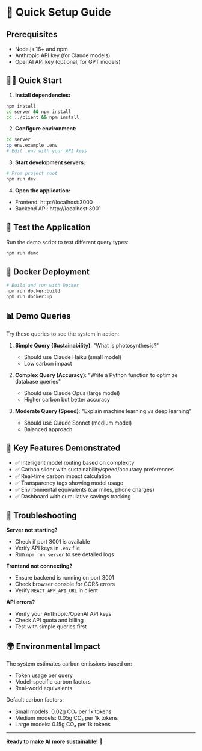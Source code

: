 # 🚀 Quick Setup Guide

## Prerequisites
- Node.js 16+ and npm
- Anthropic API key (for Claude models)
- OpenAI API key (optional, for GPT models)

## 🏃‍♂️ Quick Start

1. **Install dependencies:**
```bash
npm install
cd server && npm install
cd ../client && npm install
```

2. **Configure environment:**
```bash
cd server
cp env.example .env
# Edit .env with your API keys
```

3. **Start development servers:**
```bash
# From project root
npm run dev
```

4. **Open the application:**
- Frontend: http://localhost:3000
- Backend API: http://localhost:3001

## 🧪 Test the Application

Run the demo script to test different query types:
```bash
npm run demo
```

## 🐳 Docker Deployment

```bash
# Build and run with Docker
npm run docker:build
npm run docker:up
```

## 📊 Demo Queries

Try these queries to see the system in action:

1. **Simple Query (Sustainability)**: "What is photosynthesis?"
   - Should use Claude Haiku (small model)
   - Low carbon impact

2. **Complex Query (Accuracy)**: "Write a Python function to optimize database queries"
   - Should use Claude Opus (large model)
   - Higher carbon but better accuracy

3. **Moderate Query (Speed)**: "Explain machine learning vs deep learning"
   - Should use Claude Sonnet (medium model)
   - Balanced approach

## 🎯 Key Features Demonstrated

- ✅ Intelligent model routing based on complexity
- ✅ Carbon slider with sustainability/speed/accuracy preferences
- ✅ Real-time carbon impact calculation
- ✅ Transparency tags showing model usage
- ✅ Environmental equivalents (car miles, phone charges)
- ✅ Dashboard with cumulative savings tracking

## 🔧 Troubleshooting

**Server not starting?**
- Check if port 3001 is available
- Verify API keys in `.env` file
- Run `npm run server` to see detailed logs

**Frontend not connecting?**
- Ensure backend is running on port 3001
- Check browser console for CORS errors
- Verify `REACT_APP_API_URL` in client

**API errors?**
- Verify your Anthropic/OpenAI API keys
- Check API quota and billing
- Test with simple queries first

## 🌍 Environmental Impact

The system estimates carbon emissions based on:
- Token usage per query
- Model-specific carbon factors
- Real-world equivalents

Default carbon factors:
- Small models: 0.02g CO₂ per 1k tokens
- Medium models: 0.05g CO₂ per 1k tokens  
- Large models: 0.15g CO₂ per 1k tokens

---

**Ready to make AI more sustainable! 🌱**
